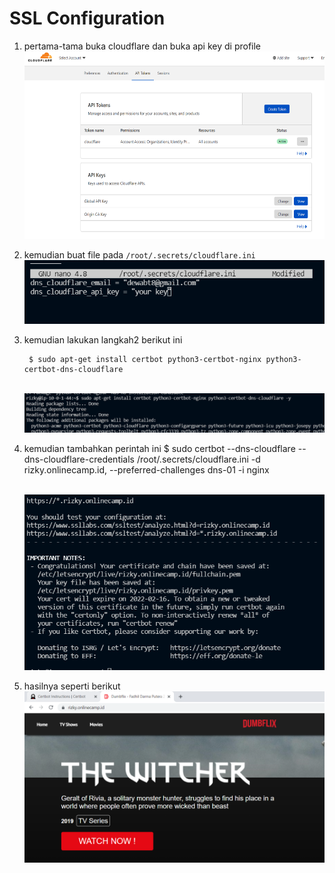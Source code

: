# SSL Configuration

1. pertama-tama buka cloudflare dan buka api key di profile
   <br>
   <img src=".image/1.PNG" height=300>
   <br>
2. kemudian buat file pada `/root/.secrets/cloudflare.ini`
   <br>
   <img src=".image/2.PNG">
   <br>
3. kemudian lakukan langkah2 berikut ini
   
        $ sudo apt-get install certbot python3-certbot-nginx python3-certbot-dns-cloudflare
    <br>
   <img src=".image/3.PNG">
   <br>
4. kemudian tambahkan perintah ini
        $ sudo certbot --dns-cloudflare --dns-cloudflare-credentials /root/.secrets/cloudflare.ini -d rizky.onlinecamp.id, --preferred-challenges dns-01 -i nginx
   
   <br>
   <img src=".image/4.PNG">
   <br>

5. hasilnya seperti berikut
   <br>
   <img src=".image/5.PNG">
   <br>
   
   
   
   

